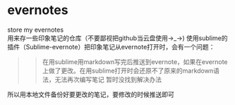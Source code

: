 # evernotes
store my evernotes  
用来存一些印象笔记的仓库（不要鄙视把github当云盘使用→_→)
使用sublime的插件（Sublime-evernote）把印象笔记从evernote打开时，会有一个问题：
 >>在用sublime用markdown写完后推送到evernote，如果在evernote上做了更改。在用sublime打开时会还原不了原来的markdown语法，无法再次编写笔记
 >>暂时没找到解决办法
 
所以用本地文件备份好要更改的笔记，要修改的时候推送即可
